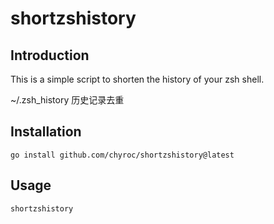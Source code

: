 # shortzshistory

## Introduction

This is a simple script to shorten the history of your zsh shell.

~/.zsh_history 历史记录去重

## Installation

```shell
go install github.com/chyroc/shortzshistory@latest
```

## Usage

```shell
shortzshistory
```